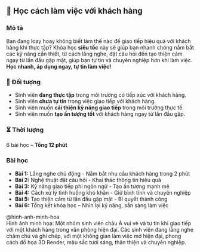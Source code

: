 ## 📌 Học cách làm việc với khách hàng  

### Mô tả  
Bạn đang loay hoay không biết làm thế nào để giao tiếp hiệu quả với khách hàng khi thực tập? Khóa học **siêu tốc** này sẽ giúp bạn nhanh chóng nắm bắt các kỹ năng cần thiết, từ cách lắng nghe, đặt câu hỏi đến tạo thiện cảm ngay từ lần đầu gặp mặt, giúp bạn tự tin và chuyên nghiệp hơn khi làm việc. **Học nhanh, áp dụng ngay, tự tin làm việc!**

### 🎯 Đối tượng  
- Sinh viên **đang thực tập** trong môi trường có tiếp xúc với khách hàng.  
- Sinh viên **chưa tự tin** trong việc giao tiếp với khách hàng.  
- Sinh viên muốn **cải thiện kỹ năng giao tiếp** trong môi trường thực tế.  
- Sinh viên muốn **tạo ấn tượng tốt** với khách hàng ngay từ lần đầu gặp.  

### ⏳ Thời lượng  
6 bài học – **Tổng 12 phút**

### Bài học  
- **Bài 1:** Lắng nghe chủ động - Nắm bắt nhu cầu khách hàng trong 2 phút  
- **Bài 2:** Nghệ thuật đặt câu hỏi - Khai thác thông tin hiệu quả  
- **Bài 3:** Kỹ năng giao tiếp phi ngôn ngữ - Tạo ấn tượng mạnh mẽ  
- **Bài 4:** Cách xử lý tình huống khó khăn - Giữ bình tĩnh và chuyên nghiệp  
- **Bài 5:** Tạo thiện cảm từ lần đầu gặp mặt - Bí quyết thành công  
- **Bài 6:** Tổng kết khóa học – Nhìn lại kỹ năng, sẵn sàng làm việc  

@hinh-anh-minh-hoa  
Hình ảnh minh họa: Một nhóm sinh viên châu Á vui vẻ và tự tin khi giao tiếp với một khách hàng trong văn phòng hiện đại. Các sinh viên đang lắng nghe chăm chú và ghi chép, với một không gian làm việc mở hiện đại, phong cách đồ họa 3D Render, màu sắc tươi sáng, thân thiện và chuyên nghiệp.